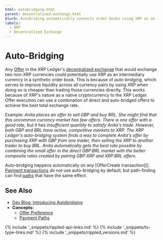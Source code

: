 ```yaml
---
html: autobridging.html
parent: decentralized-exchange.html
blurb: Autobriding automatically connects order books using XRP as an intermediary when it reduces costs.
labels:
  - XRP
  - Decentralized Exchange
---
```

# Auto-Bridging

Any [Offer](offers.html) in the XRP Ledger's [decentralized exchange](decentralized-exchange.html) that would exchange two non-XRP currencies could potentially use XRP as an intermediary currency in a synthetic order book. This is because of _auto-bridging_, which serves to improve liquidity across all currency pairs by using XRP when doing so is cheaper than trading those currencies directly. This works because of XRP's nature as a native cryptocurrency to the XRP Ledger. Offer execution can use a combination of direct and auto-bridged offers to achieve the best total exchange rate.

Example: _Anita places an offer to sell GBP and buy BRL. She might find that this uncommon currency market has few offers. There is one offer with a good rate, but it has insufficient quantity to satisfy Anita's trade. However, both GBP and BRL have active, competitive markets to XRP. The XRP Ledger's auto-bridging system finds a way to complete Anita's offer by purchasing XRP with GBP from one trader, then selling the XRP to another trader to buy BRL. Anita automatically gets the best rate possible by combining the small offer in the direct GBP:BRL market with the better composite rates created by pairing GBP:XRP and XRP:BRL offers._ <!-- SPELLING_IGNORE: gbp -->

Auto-bridging happens automatically on any [OfferCreate transaction][]. [Payment transactions](payment.html) _do not_ use auto-bridging by default, but path-finding can find [paths](paths.html) that have the same effect.

## See Also

- [Dev Blog: Introducing Autobridging](https://xrpl.org/blog/2014/introducing-offer-autobridging.html) <!-- SPELLING_IGNORE: autobridging -->
- **Concepts:**
    - [Offer Preference](offers.html#offer-preference)
    - [Payment Paths](paths.html)


<!--{# common link defs #}-->
{% include '_snippets/rippled-api-links.md' %}
{% include '_snippets/tx-type-links.md' %}
{% include '_snippets/rippled_versions.md' %}
